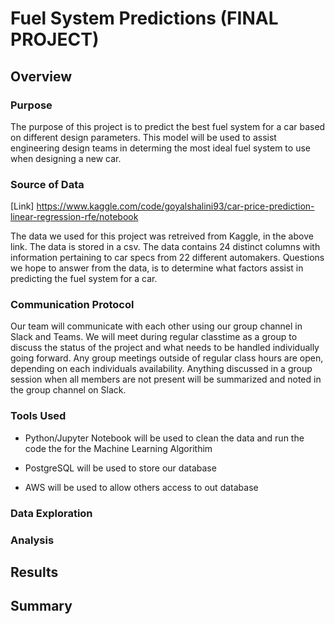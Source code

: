 # Fuel System Predictions (FINAL PROJECT)

## Overview

### Purpose

The purpose of this project is to predict the best fuel system for a car based on different design parameters. This model will be used to assist engineering design teams in determing the most ideal fuel system to use when designing a new car.

### Source of Data

[Link] https://www.kaggle.com/code/goyalshalini93/car-price-prediction-linear-regression-rfe/notebook

The data we used for this project was retreived from Kaggle, in the above link. The data is stored in a csv. The data contains 24 distinct columns with information pertaining to car specs from 22 different automakers. Questions we hope to answer from the data, is to determine what factors assist in predicting the fuel system for a car. 

### Communication Protocol

Our team will communicate with each other using our group channel in Slack and Teams. We will meet during regular classtime as a group to discuss the status of the project and what needs to be handled individually going forward. Any group meetings outside of regular class hours are open, depending on each individuals availability. Anything discussed in a group session when all members are not present will be summarized and noted in the group channel on Slack.

### Tools Used

- Python/Jupyter Notebook will be used to clean the data and run the code the for the Machine Learning Algorithim

- PostgreSQL will be used to store our database 

- AWS will be used to allow others access to out database

### Data Exploration

### Analysis

## Results

## Summary
